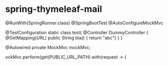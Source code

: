 # spring-thymeleaf-mail

@RunWith(SpringRunner.class)
@SpringBootTest
@AutoConfigureMockMvc

@TestConfiguration
static class test{
  @Controller
  DummyController {
    @GetMapping(URL)
    public String bla() { return "abc"}
  }
}

  @Autowired
  private MockMvc mockMvc;
  
  ockMvc.perform(get(PUBLIC_URL_PATH).with(request -> {
